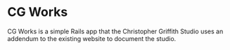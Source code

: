 # CG Works

CG Works is a simple Rails app that the Christopher Griffith Studio uses an addendum to the existing website to document the studio. 

